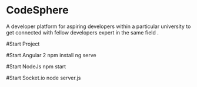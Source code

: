 # CodeSphere
A developer platform for aspiring developers within a particular university to get connected with fellow developers expert in the same field . 

#Start Project

#Start Angular 2 
npm install 
ng serve 

#Start NodeJs 
npm start

#Start Socket.io
node server.js
